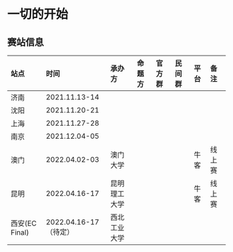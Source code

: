 # 一切的开始

## 赛站信息

| 站点           | 时间                  | 承办方       | 命题方 | 官方群 | 民间群 | 平台 | 备注   |
| :------------- | :-------------------- | :----------- | :----- | :----- | :----- | :--- | :----- |
| 济南           | 2021.11.13-14         |              |        |        |        |      |        |
| 沈阳           | 2021.11.20-21         |              |        |        |        |      |        |
| 上海           | 2021.11.27-28         |              |        |        |        |      |        |
| 南京           | 2021.12.04-05         |              |        |        |        |      |        |
| 澳门           | 2022.04.02-03         | 澳门大学     |        |        |        | 牛客 | 线上赛 |
| 昆明           | 2022.04.16-17         | 昆明理工大学 |        |        |        | 牛客 | 线上赛 |
| 西安(EC Final) | 2022.04.16-17（待定） | 西北工业大学 |        |        |        |      |        |
